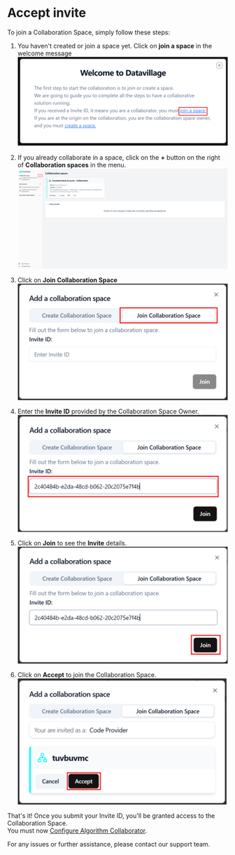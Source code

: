 # Accept invite

To join a Collaboration Space, simply follow these steps:

1. You haven't created or join a space yet. Click on **join a space** in the welcome message
   ![screenshot of the datavillage dashboard](img/01_welcome_message.png)

2. If you already collaborate in a space, click on the **+** button on the right of **Collaboration spaces** in the menu.  
   ![screenshot of the datavillage dashboard](img/dashboard_create_space.png)

3. Click on **Join Collaboration Space**
   ![screenshot of the datavillage dashboard](img/18_join_data_provider.png)

4. Enter the **Invite ID** provided by the Collaboration Space Owner.
   ![screenshot of the datavillage dashboard](img/join_invite_code_provider.png)

5. Click on **Join** to see the **Invite** details.
   ![screenshot of the datavillage dashboard](img/join_invite_code_provider_click.png)

6. Click on **Accept** to join the Collaboration Space.  
   ![screenshot of the datavillage dashboard](img/join_invite_codeprovider_2.png)

That's it! Once you submit your Invite ID, you'll be granted access to the Collaboration Space.  
You must now [Configure Algorithm Collaborator](/docs/user-manual/code-provider/configure-collaborator/general).

For any issues or further assistance, please contact our support team.
